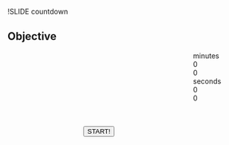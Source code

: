 !SLIDE countdown

## Objective

<div id="countdown_dashboard" style="margin-left: 372px; width: 350px; height:150px;">
  
  <div class="dash minutes_dash">
    <span class="dash_title">minutes</span>
    <div class="digit">0</div>
    <div class="digit">0</div>
  </div>

  <div class="dash seconds_dash">
    <span class="dash_title">seconds</span>
    <div class="digit">0</div>
    <div class="digit">0</div>
  </div>

</div>

<div style="margin: 0px auto; width: 200px;">
  <button class="button" onclick="firstTimer.start();">
    START!
  </button>
</div>

<script>
  $(document).ready(function () {
    window.firstTimer = new ExerciseTimer("#countdown_dashboard");
  });
</script>